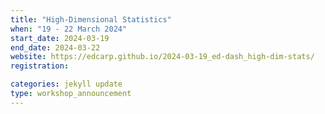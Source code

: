 ```yaml
---
title: "High-Dimensional Statistics"
when: "19 - 22 March 2024"
start_date: 2024-03-19
end_date: 2024-03-22
website: https://edcarp.github.io/2024-03-19_ed-dash_high-dim-stats/
registration:

categories: jekyll update
type: workshop_announcement
---
```


